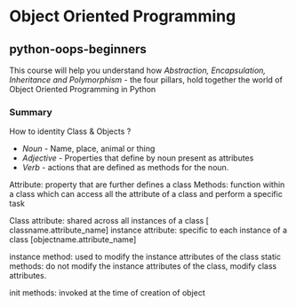 # Object Oriented Programming

## python-oops-beginners

This course will help you understand how *Abstraction, Encapsulation, Inheritance and Polymorphism* - the four pillars, hold together the world of Object Oriented Programming in Python

### Summary

How to identity Class & Objects ?

- *Noun* - Name, place, animal or thing
- *Adjective* - Properties that define by noun present as attributes
- *Verb* - actions that are defined as methods for the noun.


Attribute: property that are further defines a class
Methods: function within a class which can access all the attribute of a class and perform a specific task

Class attribute: shared across all instances of a class [ classname.attribute_name]
instance attribute: specific to each instance of a class [objectname.attribute_name]

instance method: used to modify the instance attributes of the class
static methods: do not modify the instance attributes of the class, modify class attributes.

init methods: invoked at the time of creation of object
